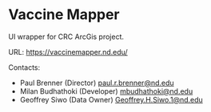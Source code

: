 # Vaccine Mapper

UI wrapper for CRC ArcGis project.

URL: https://vaccinemapper.nd.edu/

Contacts:

- Paul Brenner (Director) <paul.r.brenner@nd.edu>
- Milan Budhathoki (Developer) <mbudhathoki@nd.edu>
- Geoffrey Siwo (Data Owner) <Geoffrey.H.Siwo.1@nd.edu>

